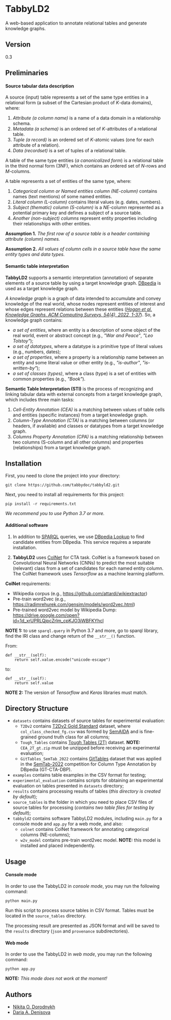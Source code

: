 # TabbyLD2

A web-based application to annotate relational tables and generate knowledge graphs.

## Version

0.3

## Preliminaries

#### Source tabular data description

A source (input) table represents a set of the same type entities in a relational form (a subset of the Cartesian product of *K*-data domains), where:
1.	*Attribute (a column name)* is a name of a data domain in a relationship schema.
2.	*Metadata (a schema)* is an ordered set of *K*-attributes of a relational table.
3.	*Tuple (a record)* is an ordered set of *K*-atomic values (one for each attribute of a relation).
4.	*Data (recordset)* is a set of tuples of a relational table.

A table of the same type entities (*a canonicalized form*) is a relational table in the third normal form (3NF), which contains an ordered set of *N*-rows and *M*-columns.

A table represents a set of entities of the same type, where:
1.	*Categorical column or Named entities column (NE-column)* contains names (text mentions) of some named entities.
2.	*Literal column (L-column)* contains literal values (e.g. dates, numbers).
3.	*Subject (thematic) column (S-column)* is a *NE*-column represented as a potential primary key and defines a subject of a source table.
4.	*Another (non-subject) columns* represent entity properties including their relationships with other entities.

**Assumption 1.** *The first row of a source table is a header containing attribute (column) names.*

**Assumption 2.** *All values of column cells in a source table have the same entity types and data types.*

#### Semantic table interpretation

**TabbyLD2** supports a semantic interpretation (annotation) of separate elements of a source table by using a target knowledge graph. [DBpedia](https://www.dbpedia.org/) is used as a target knowledge graph.

*A knowledge graph* is a graph of data intended to accumulate and convey knowledge of the real world, whose nodes represent entities of interest and whose edges represent relations between these entities ([*Hogan et al. Knowledge Graphs. ACM Computing Surveys, 54(4), 2022, 1-37*](https://arxiv.org/pdf/2003.02320.pdf)). So, a knowledge graph contains:
* *a set of entities*, where an entity is a description of some object of the real world, event or abstract concept (e.g., *"War and Peace"*, *"Leo Tolstoy"*);
* *a set of datatypes*, where a datatype is a primitive type of literal values (e.g., numbers, dates);
* *a set of properties*, where a property is a relationship name between an entity and some literal value or other entity (e.g., *"is-author"*, *"is-written-by"*);
* *a set of classes (types)*, where a class (type) is a set of entities with common properties (e.g., *"Book"*).

**Semantic Table Interpretation (STI)** is the process of recognizing and linking tabular data with external concepts from a target knowledge graph, which includes three main tasks:
1.	*Cell-Entity Annotation (CEA)* is a matching between values of table cells and entities (specific instances) from a target knowledge graph.
2.	*Column-Type Annotation (CTA)* is a matching between columns (or headers, if available) and classes or datatypes from a target knowledge graph.
3.	*Columns Property Annotation (CPA)* is a matching relationship between two columns (S-column and all other columns) and properties (relationships) from a target knowledge graph.

## Installation

First, you need to clone the project into your directory:

```
git clone https://github.com/tabbydoc/tabbyld2.git
```

Next, you need to install all requirements for this project:

```
pip install -r requirements.txt
```

*We recommend you to use Python 3.7 or more.*

#### Additional software

1. In addition to [SPARQL](https://www.w3.org/TR/rdf-sparql-query/) queries, we use [DBpedia Lookup](https://github.com/dbpedia/dbpedia-lookup) to find candidate entities from DBpedia. This service requires a separate installation.

2. **TabbyLD2** uses [ColNet](https://arxiv.org/abs/1811.01304) for CTA task. ColNet is a framework based on Convolutional Neural Networks (CNNs) to predict the most suitable (relevant) class from a set of candidates for each named entity column. The ColNet framework uses *Tensorflow* as a machine learning platform.

**ColNet** requirements:

* Wikipedia corpus (e.g., https://github.com/attardi/wikiextractor)
* Pre-train word2vec (e.g., https://radimrehurek.com/gensim/models/word2vec.html)
* Pre-trained word2vec model by Wikipedia Dump: https://drive.google.com/open?id=1d_xrUPRLQjpcZrlm_cpKJO3jWBFKYhcl

**NOTE 1:** to use `sparql.query` in Python 3.7 and more, go to sparql library, find the IRI class and change return of the `__str__()` function.

From:
```
def __str__(self):
    return self.value.encode("unicode-escape")
```
to:
```to:
def __str__(self):
    return self.value
```

**NOTE 2:** The version of *Tensorflow* and *Keras* libraries must match.

## Directory Structure

* `datasets` contains datasets of source tables for experimental evaluation:
    * `T2Dv2` contains [T2Dv2 Gold Standard](http://webdatacommons.org/webtables/goldstandardV2.html) dataset, where `col_class_checked_fg.csv` was formed by [SemAIDA](https://github.com/alan-turing-institute/SemAIDA/tree/master/AAAI19/T2Dv2) and is fine-grained ground truth class for all columns;
    * `Tough_Tables` contains [Tough Tables (2T)](https://zenodo.org/record/4246370#.Yf5AO-pBw2w) dataset. **NOTE:** `CEA_2T_gt.zip` must be unzipped before receiving an experimental evaluation;
    * `GitTables_SemTab_2022` contains [GitTables](https://gittables.github.io/) dataset that was applied in the [SemTab-2022](https://sem-tab-challenge.github.io/2022/) competition for Column Type Annotation by DBpedia (GT-CTA-DBP).
* `examples` contains table examples in the CSV format for testing;
* `experimental_evaluation` contains scripts for obtaining an experimental evaluation on tables presented in `datasets` directory;
* `results` contains processing results of tables (*this directory is created by default*);
* `source_tables` is the folder in which you need to place CSV files of source tables for processing (*contains two table files for testing by default*);
* `tabbyld2` contains software TabbyLD2 modules, including `main.py` for a console mode and `app.py` for a web mode, and also:
    * `colnet` contains ColNet framework for annotating categorical columns (NE-columns);
    * `w2v_model` contains pre-train word2vec model. **NOTE:** this model is installed and placed independently.

## Usage

#### Console mode

In order to use the TabbyLD2 in *console mode*, you may run the following command:

```
python main.py
```

Run this script to process source tables in CSV format. Tables must be located in the `source_tables` directory.

The processing result are presented as JSON format and will be saved to the `results` directory (`json` and `provenance` subdirectories).

#### Web mode

In order to use the TabbyLD2 in *web mode*, you may run the following command:

```
python app.py
```

**NOTE:** *This mode does not work at the moment!*

## Authors

* [Nikita O. Dorodnykh](mailto:tualatin32@mail.ru)
* [Daria A. Denisova](mailto:daryalich@mail.ru)